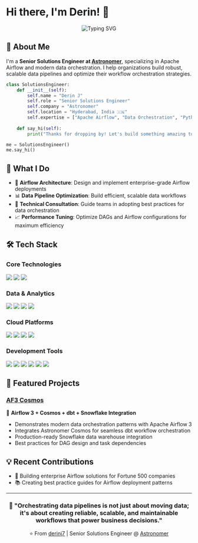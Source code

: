 # Hi there, I'm Derin! 👋

<div align="center">
  <img src="https://readme-typing-svg.herokuapp.com?font=Fira+Code&pause=1000&color=9333EA&center=true&vCenter=true&width=435&lines=Senior+Solutions+Engineer;Apache+Airflow+Expert;Data+Orchestration+Specialist;Building+Scalable+Pipelines" alt="Typing SVG" />
</div>

## 🚀 About Me

I'm a **Senior Solutions Engineer at [Astronomer](https://www.astronomer.io/)**, specializing in Apache Airflow and modern data orchestration. I help organizations build robust, scalable data pipelines and optimize their workflow orchestration strategies.

```python
class SolutionsEngineer:
    def __init__(self):
        self.name = "Derin J"
        self.role = "Senior Solutions Engineer"
        self.company = "Astronomer"
        self.location = "Hyderabad, India 🇮🇳"
        self.expertise = ["Apache Airflow", "Data Orchestration", "Python", "Cloud Architecture"]
    
    def say_hi(self):
        print("Thanks for dropping by! Let's build something amazing together 🚀")

me = SolutionsEngineer()
me.say_hi()
```

## 💼 What I Do

- 🔧 **Airflow Architecture**: Design and implement enterprise-grade Airflow deployments
- 📊 **Data Pipeline Optimization**: Build efficient, scalable data workflows
- 🤝 **Technical Consultation**: Guide teams in adopting best practices for data orchestration
- 📈 **Performance Tuning**: Optimize DAGs and Airflow configurations for maximum efficiency

## 🛠️ Tech Stack

### Core Technologies
<div align="left">
  <img src="https://img.shields.io/badge/Apache%20Airflow-017CEE?style=for-the-badge&logo=Apache%20Airflow&logoColor=white" />
  <img src="https://img.shields.io/badge/Python-3776AB?style=for-the-badge&logo=python&logoColor=white" />
  <img src="https://img.shields.io/badge/Astronomer-5B2D8F?style=for-the-badge&logo=data:image/png;base64,iVBORw0KGgoAAAANSUhEUgAAAA4AAAAOCAYAAAAfSC3RAAAACXBIWXMAAAsTAAALEwEAmpwYAAAAAXNSR0IArs4c6QAAAARnQU1BAACxjwv8YQUAAADASURBVHgBnZLBDYMwDEX/B2VERugIjMAIjMAIHYERGIERGIERGKEjZARGgJ8UVaG2IU3qJ1n+yfL7cRwDAKSUF2PMTkp5RgjZIIQYEIAQ4uy9P3nvT0KIASFERQCM0hhjzA4AqCrnnBNCPMW/SimllI/4V2utW2ut+xgopbwDAK211r1SylW897sQQhVjjPkEKKW86rpuAQClUirl93VdN0gpbxFQKRXP8wAAaZqmYRiGuq7rfhiGOs/zJE3TNADA32f8ACz5W/UuPilXAAAAAElFTkSuQmCC&logoColor=white" />
</div>

### Data & Analytics
<div align="left">
  <img src="https://img.shields.io/badge/dbt-FF6F61?style=for-the-badge&logo=dbt&logoColor=white" />
  <img src="https://img.shields.io/badge/Snowflake-29B5E8?style=for-the-badge&logo=snowflake&logoColor=white" />
  <img src="https://img.shields.io/badge/PostgreSQL-316192?style=for-the-badge&logo=postgresql&logoColor=white" />
  <img src="https://img.shields.io/badge/Apache%20Spark-E25A1C?style=for-the-badge&logo=apachespark&logoColor=white" />
</div>

### Cloud Platforms
<div align="left">
  <img src="https://img.shields.io/badge/AWS-232F3E?style=for-the-badge&logo=amazon-aws&logoColor=white" />
  <img src="https://img.shields.io/badge/Google%20Cloud-4285F4?style=for-the-badge&logo=google-cloud&logoColor=white" />
  <img src="https://img.shields.io/badge/Azure-0078D4?style=for-the-badge&logo=microsoft-azure&logoColor=white" />
  <img src="https://img.shields.io/badge/Kubernetes-326CE5?style=for-the-badge&logo=kubernetes&logoColor=white" />
</div>

### Development Tools
<div align="left">
  <img src="https://img.shields.io/badge/VSCode-007ACC?style=for-the-badge&logo=visual-studio-code&logoColor=white" />
  <img src="https://img.shields.io/badge/PyCharm-000000?style=for-the-badge&logo=pycharm&logoColor=white" />
  <img src="https://img.shields.io/badge/Docker-2496ED?style=for-the-badge&logo=docker&logoColor=white" />
  <img src="https://img.shields.io/badge/Git-F05032?style=for-the-badge&logo=git&logoColor=white" />
  <img src="https://img.shields.io/badge/Terraform-7B42BC?style=for-the-badge&logo=terraform&logoColor=white" />
  <img src="https://img.shields.io/badge/GitHub%20Actions-2088FF?style=for-the-badge&logo=github-actions&logoColor=white" />
</div>

## 🌟 Featured Projects

### [AF3 Cosmos](https://github.com/derinj7/af3_cosmos)
🚀 **Airflow 3 + Cosmos + dbt + Snowflake Integration**
- Demonstrates modern data orchestration patterns with Apache Airflow 3
- Integrates Astronomer Cosmos for seamless dbt workflow orchestration
- Production-ready Snowflake data warehouse integration
- Best practices for DAG design and task dependencies

## 💡 Recent Contributions

- 🔨 Building enterprise Airflow solutions for Fortune 500 companies
- 📚 Creating best practice guides for Airflow deployment patterns

---

<div align="center">
  
  ### 💭 "Orchestrating data pipelines is not just about moving data; it's about creating reliable, scalable, and maintainable workflows that power business decisions."
  
  ⭐️ From [derinj7](https://github.com/derinj7) | Senior Solutions Engineer @ [Astronomer](https://www.astronomer.io/)
</div>
